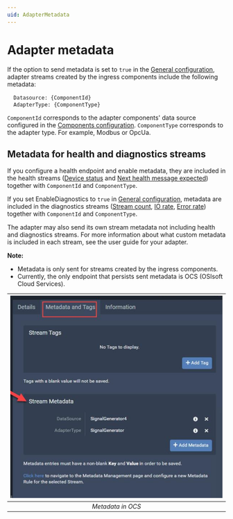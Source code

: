 ```yaml
---
uid: AdapterMetadata
---
```


# Adapter metadata

If the option to send metadata is set to `true` in the [General configuration](xref:GeneralConfiguration), adapter streams created by the ingress components include the following metadata:

```code
  Datasource: {ComponentId}
  AdapterType: {ComponentType}
```

`ComponentId` corresponds to the adapter components' data source configured in the [Components configuration](xref:SystemComponentsConfiguration). `ComponentType` corresponds to the adapter type. For example, Modbus or OpcUa.

## Metadata for health and diagnostics streams

If you configure a health endpoint and enable metadata, they are included in the health streams ([Device status](xref:DeviceStatus) and [Next health message expected](xref:NextHealthMessageExpected)) together with `ComponentId` and `ComponentType`.

If you set EnableDiagnostics to `true` in [General configuration](xref:GeneralConfiguration), metadata are included in the diagnostics streams ([Stream count](xref:StreamCount), [IO rate](xref:IORate), [Error rate](xref:ErrorRate)) together with `ComponentId` and `ComponentType`.

The adapter may also send its own stream metadata not including health and diagnostics streams. For more information about what custom metadata is included in each stream, see the user guide for your adapter.

**Note:**

- Metadata is only sent for streams created by the ingress components.
- Currently, the only endpoint that persists sent metadata is OCS (OSIsoft Cloud Services).

|![Metadata in OCS](../images/Metadata.png)|
|:--:|
|_Metadata in OCS_|
